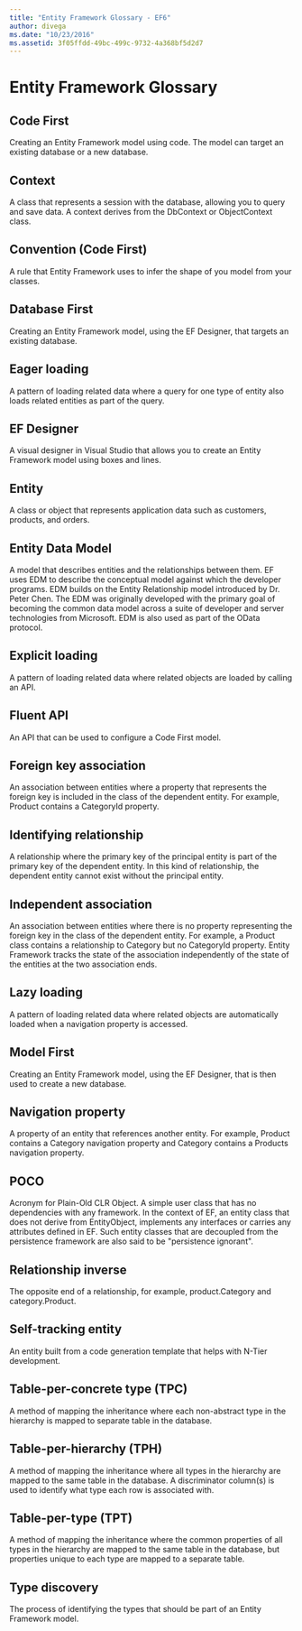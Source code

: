 ```yaml
---
title: "Entity Framework Glossary - EF6"
author: divega
ms.date: "10/23/2016"
ms.assetid: 3f05ffdd-49bc-499c-9732-4a368bf5d2d7
---
```

# Entity Framework Glossary
## Code First
Creating an Entity Framework model using code. The model can target an existing database or a new database.

## Context
A class that represents a session with the database, allowing you to query and save data. A context derives from the DbContext or ObjectContext class.

## Convention (Code First)
A rule that Entity Framework uses to infer the shape of you model from your classes.

## Database First
Creating an Entity Framework model, using the EF Designer, that targets an existing database.

## Eager loading
A pattern of loading related data where a query for one type of entity also loads related entities as part of the query.

## EF Designer
A visual designer in Visual Studio that allows you to create an Entity Framework model using boxes and lines.

## Entity
A class or object that represents application data such as customers, products, and orders.

## Entity Data Model
A model that describes entities and the relationships between them. EF uses EDM to describe the conceptual model against which the developer programs. EDM builds on the Entity Relationship model introduced by Dr. Peter Chen. The EDM was originally developed with the primary goal of becoming the common data model across a suite of developer and server technologies from Microsoft. EDM is also used as part of the OData protocol.

## Explicit loading
A pattern of loading related data where related objects are loaded by calling an API.

## Fluent API
An API that can be used to configure a Code First model.

## Foreign key association
An association between entities where a property that represents the foreign key is included in the class of the dependent entity. For example, Product contains a CategoryId property.

## Identifying relationship
A relationship where the primary key of the principal entity is part of the primary key of the dependent entity. In this kind of relationship, the dependent entity cannot exist without the principal entity.

## Independent association
An association between entities where there is no property representing the foreign key in the class of the dependent entity. For example, a Product class contains a relationship to Category but no CategoryId property. Entity Framework tracks the state of the association independently of the state of the entities at the two association ends.

## Lazy loading
A pattern of loading related data where related objects are automatically loaded when a navigation property is accessed.

## Model First
Creating an Entity Framework model, using the EF Designer, that is then used to create a new database.

## Navigation property
A property of an entity that references another entity. For example, Product contains a Category navigation property and Category contains a Products navigation property.

## POCO
Acronym for Plain-Old CLR Object. A simple user class that has no dependencies with any framework. In the context of EF, an entity class that does not derive from EntityObject, implements any interfaces or carries any attributes defined in EF. Such entity classes that are decoupled from the persistence framework are also said to be "persistence ignorant".  

## Relationship inverse
The opposite end of a relationship, for example, product.Category and category.Product.

## Self-tracking entity
An entity built from a code generation template that helps with N-Tier development.

## Table-per-concrete type (TPC)
A method of mapping the inheritance where each non-abstract type in the hierarchy is mapped to separate table in the database.

## Table-per-hierarchy (TPH)
A method of mapping the inheritance where all types in the hierarchy are mapped to the same table in the database. A discriminator column(s) is used to identify what type each row is associated with.

## Table-per-type (TPT)
A method of mapping the inheritance where the common properties of all types in the hierarchy are mapped to the same table in the database, but properties unique to each type are mapped to a separate table.

## Type discovery
The process of identifying the types that should be part of an Entity Framework model.
